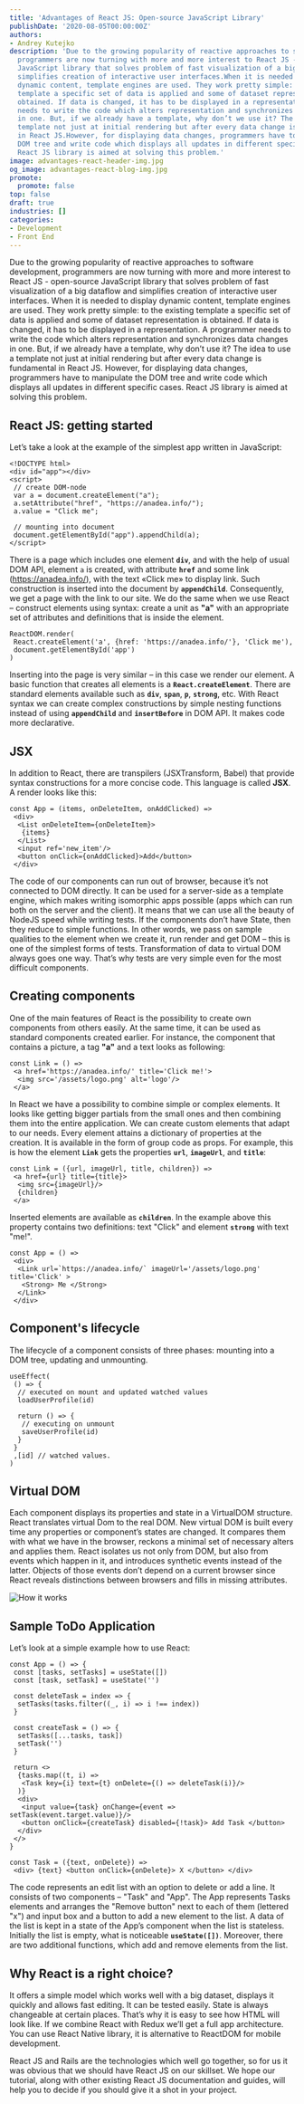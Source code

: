 ```yaml
---
title: 'Advantages of React JS: Open-source JavaScript Library'
publishDate: '2020-08-05T00:00:00Z'
authors:
- Andrey Kutejko
description: 'Due to the growing popularity of reactive approaches to software development,
  programmers are now turning with more and more interest to React JS - open-source
  JavaScript library that solves problem of fast visualization of a big dataflow and
  simplifies creation of interactive user interfaces.When it is needed to display
  dynamic content, template engines are used. They work pretty simple: to the existing
  template a specific set of data is applied and some of dataset representation is
  obtained. If data is changed, it has to be displayed in a representation. A programmer
  needs to write the code which alters representation and synchronizes data changes
  in one. But, if we already have a template, why don’t we use it? The idea to use
  template not just at initial rendering but after every data change is fundamental
  in React JS.However, for displaying data changes, programmers have to manipulate
  DOM tree and write code which displays all updates in different specific cases.
  React JS library is aimed at solving this problem.'
image: advantages-react-header-img.jpg
og_image: advantages-react-blog-img.jpg
promote:
  promote: false
top: false
draft: true
industries: []
categories:
- Development
- Front End
---
```

<script type="application/ld+json">
{
 "@context": "https://schema.org",
 "@type": "Article",
 "author": "Anadea",
 "name": "Advantages of React JS: Open-source JavaScript Library"
}
</script>

Due to the growing popularity of reactive approaches to software development, programmers are now turning with more and more interest to React JS - open-source JavaScript library that solves problem of fast visualization of a big dataflow and simplifies creation of interactive user interfaces.
When it is needed to display dynamic content, template engines are used. They work pretty simple: to the existing template a specific set of data is applied and some of dataset representation is obtained. If data is changed, it has to be displayed in a representation. A programmer needs to write the code which alters representation and synchronizes data changes in one. But, if we already have a template, why don’t use it? The idea to use a template not just at initial rendering but after every data change is fundamental in React JS.
However, for displaying data changes, programmers have to manipulate the DOM tree and write code which displays all updates in different specific cases. React JS library is aimed at solving this problem.
## React JS: getting started
Let’s take a look at the example of the simplest app written in JavaScript:

```
<!DOCTYPE html>
<div id="app"></div>
<script>
 // create DOM-node
 var a = document.createElement("a");
 a.setAttribute("href", "https://anadea.info/");
 a.value = "Click me";

 // mounting into document
 document.getElementById("app").appendChild(a);
</script>
```

There is a page which includes one element **`div`**, and with the help of usual DOM API, element `a` is created, with attribute **`href`** and some link (https://anadea.info/), with the text «Click me» to display link. Such construction is inserted into the document by **`appendChild`**. Consequently, we get a page with the link to our site.
We do the same when we use React – construct elements using syntax: create a unit as **"a"** with an appropriate set of attributes and definitions that is inside the element.

```
ReactDOM.render(
 React.createElement('a', {href: 'https://anadea.info/'}, 'Click me'),
 document.getElementById('app')
)
```

Inserting into the page is very similar – in this case we render our element.
A basic function that creates all elements is a **`React.createElement`**. There are standard elements available such as **`div`**, **`span`**, **`p`**, **`strong`**, etc. With React syntax we can create complex constructions by simple nesting functions instead of using **`appendChild`** and **`insertBefore`** in DOM API. It makes code more declarative.
## JSX
In addition to React, there are transpilers (JSXTransform, Babel) that provide syntax constructions for a more concise code. This language is called **JSX**. A render looks like this:

```
const App = (items, onDeleteItem, onAddClicked) =>
 <div>
  <List onDeleteItem={onDeleteItem}>
   {items}
  </List>
  <input ref='new_item'/>
  <button onClick={onAddClicked}>Add</button>
 </div>
```
The code of our components can run out of browser, because it’s not connected to DOM directly. It can be used for a server-side as a template engine, which makes writing isomorphic apps possible (apps which can run both on the server and the client). It means that we can use all the beauty of NodeJS speed while writing tests. If the components don’t have State, then they reduce to simple functions. In other words, we pass on sample qualities to the element when we create it, run render and get DOM – this is one of the simplest forms of tests. Transformation of data to virtual DOM always goes one way. That’s why tests are very simple even for the most difficult components.
## Creating components
One of the main features of React is the possibility to create own components from others easily. At the same time, it can be used as standard components created earlier. For instance, the component that contains a picture, a tag **"a"** and a text looks as following:
```
const Link = () =>
 <a href='https://anadea.info/' title='Click me!'>
  <img src='/assets/logo.png' alt='logo'/>
 </a>
```

In React we have a possibility to combine simple or complex elements. It looks like getting bigger partials from the small ones and then combining them into the entire application.
We can create custom elements that adapt to our needs. Every element attains a dictionary of properties at the creation. It is available in the form of group code as props. For example, this is how the element **`Link`** gets the properties **`url`**, **`imageUrl`**, and **`title`**:

```
const Link = ({url, imageUrl, title, children}) =>
 <a href={url} title={title}>
  <img src={imageUrl}/>
  {children}
 </a>
```
Inserted elements are available as **`children`**. In the example above this property contains two definitions: text "Click" and element **`strong`** with text "me!".
```
const App = () =>
 <div>
  <Link url=`https://anadea.info/` imageUrl='/assets/logo.png' title='Click' >
   <Strong> Me </Strong>
  </Link>
 </div>
```
## Component's lifecycle
The lifecycle of a component consists of three phases: mounting into a DOM tree, updating and unmounting.
```
useEffect(
 () => {
  // executed on mount and updated watched values
  loadUserProfile(id)

  return () => {
   // executing on unmount
   saveUserProfile(id)
  }
 }
 ,[id] // watched values.
)
```

## Virtual DOM
Each component displays its properties and state in a VirtualDOM structure. React translates virtual Dom to the real DOM. New virtual DOM is built every time any properties or component’s states are changed. It compares them with what we have in the browser, reckons a minimal set of necessary alters and applies them. React isolates us not only from DOM, but also from events which happen in it, and introduces synthetic events instead of the latter. Objects of those events don’t depend on a current browser since React reveals distinctions between browsers and fills in missing attributes.

![How it works](advantages-react-blog-img.jpg)

## Sample ToDo Application

Let’s look at a simple example how to use React:

```
const App = () => {
 const [tasks, setTasks] = useState([])
 const [task, setTask] = useState('')

 const deleteTask = index => {
  setTasks(tasks.filter((_, i) => i !== index))
 }

 const createTask = () => {
  setTasks([...tasks, task])
  setTask('')
 }

 return <>
  {tasks.map((t, i) =>
   <Task key={i} text={t} onDelete={() => deleteTask(i)}/>
  )}
  <div>
   <input value={task} onChange={event => setTask(event.target.value)}/>
   <button onClick={createTask} disabled={!task}> Add Task </button>
  </div>
 </>
}

const Task = ({text, onDelete}) =>
 <div> {text} <button onClick={onDelete}> X </button> </div>

```

The code represents an edit list with an option to delete or add a line. It consists of two components – "Task" and "App". The App represents Tasks elements and arranges the "Remove button" next to each of them (lettered "x") and input box and a button to add a new element to the list. A data of the list is kept in a state of the App’s component when the list is stateless. Initially the list is empty, what is noticeable **`useState([])`**. Moreover, there are two additional functions, which add and remove elements from the list.

## Why React is a right choice?
It offers a simple model which works well with a big dataset, displays it quickly and allows fast editing. It can be tested easily. State is always changeable at certain places. That’s why it is easy to see how HTML will look like. If we combine React with Redux we’ll get a full app architecture. You can use React Native library, it is alternative to ReactDOM for mobile development.


React JS and Rails are the technologies which well go together, so for us it was obvious that we should have React JS on our skillset. We hope our tutorial, along with other existing React JS documentation and guides, will help you to decide if you should give it a shot in your project.
